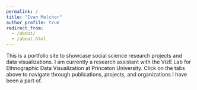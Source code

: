 ```yaml
---
permalink: /
title: "Ivan Melchor"
author_profile: true
redirect_from: 
  - /about/
  - /about.html
---
```


This is a portfolio site to showcase social science research projects and data visualizations. I am currently a research assistant with the VizE Lab for Ethnographic Data Visualization at Princeton University. Click on the tabs above to navigate through publications, projects, and organizations I have been a part of.



